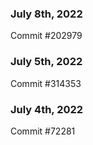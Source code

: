 ### July 8th, 2022

Commit #202979

### July 5th, 2022

Commit #314353


### July 4th, 2022

Commit #72281
